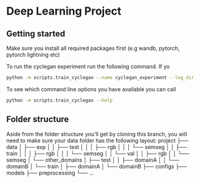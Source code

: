 # Deep Learning Project

## Getting started

Make sure you install all required packages first (e.g wandb, pytorch, pytorch lightning etc)

To run the cyclegan experiment run the following command. If yo

```sh
python -m scripts.train_cyclegan --name cyclegan_experiment --log_dir ./logs --dataset_root ./data --num_epochs 8 --use_wandb True
```

To see which command line options you have available you can call

```sh
python -m scripts.train_cyclegan --help
```

## Folder structure

Aside from the folder structure you'll get by cloning this branch, you will need to make sure your data folder has the following layout:
project
├── data
│ ├── exp
│ │ ├── test
│ │ │ ├── rgb
│ │ │ └── semseg
│ │ ├── train
│ │ │ ├── rgb
│ │ │ └── semseg
│ │ └── val
│ │ ├── rgb
│ │ └── semseg
│ └── other_domains
│ ├── test
│ │ ├── domainA
│ │ └── domainB
│ └── train
│ ├── domainA
│ └── domainB
├── configs
├── models
├── preprocessing
└── ...

